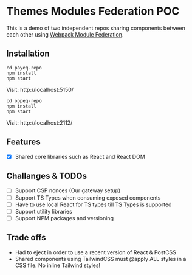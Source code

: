 # Themes Modules Federation POC
This is a demo of two independent repos sharing components between each other using [Webpack Module Federation](https://webpack.js.org/concepts/module-federation/).

## Installation
```
cd payeq-repo
npm install
npm start
```

Visit: http://localhost:5150/

```
cd oppeq-repo
npm install
npm start
```

Visit: http://localhost:2112/

## Features
- [x] Shared core libraries such as React and React DOM

## Challanges & TODOs
- [ ] Support CSP nonces (Our gateway setup)
- [ ] Support TS Types when consuming exposed components
- [ ] Have to use local React for TS types till TS Types is supported
- [ ] Support utility libraries
- [ ] Support NPM packages and versioning

## Trade offs
* Had to eject in order to use a recent version of React & PostCSS
* Shared components using TailwindCSS must @apply ALL styles in a CSS file. No inline Tailwind styles!